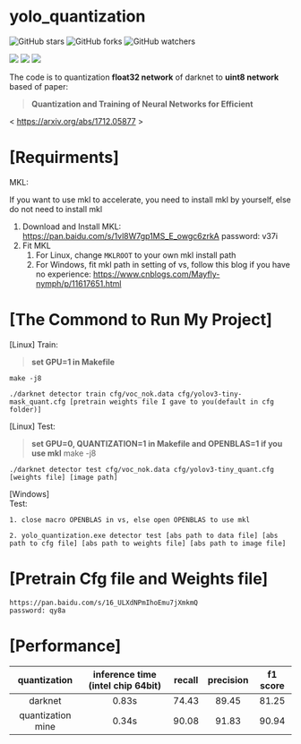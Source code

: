 # yolo_quantization
![GitHub stars](https://img.shields.io/github/stars/ArtyZe/yolo_quantization) ![GitHub forks](https://img.shields.io/github/forks/ArtyZe/yolo_quantization)  ![GitHub watchers](https://img.shields.io/github/watchers/ArtyZe/yolo_quantization)

![](https://img.shields.io/badge/LinuxCPU-Pass-brightgreen.svg?style=plastic) ![](https://img.shields.io/badge/LinuxGPU-Pass-brightgreen.svg?style=plastic) ![](https://img.shields.io/badge/WindowsCPU-Pass-brightgreen.svg?style=plastic)

The code is to quantization **float32 network** of darknet to **uint8 network** based of paper:

>**Quantization and Training of Neural Networks for Efficient**

< https://arxiv.org/abs/1712.05877 >

[Requirments]
=========
MKL:

If you want to use mkl to accelerate, you need to install mkl by yourself, else do not need to install mkl

1. Download and Install MKL:	
	https://pan.baidu.com/s/1vl8W7gp1MS_E_owgc6zrkA
	password: v37i
2. Fit MKL
	1. For Linux, change `MKLROOT` to your own mkl install path
	2. For Windows, fit mkl path in setting of vs, follow this blog if you have no experience: https://www.cnblogs.com/Mayfly-nymph/p/11617651.html

[The Commond to Run My Project]
=========
[Linux]
Train: 
>**set GPU=1 in Makefile**

	make -j8

	./darknet detector train cfg/voc_nok.data cfg/yolov3-tiny-mask_quant.cfg [pretrain weights file I gave to you(default in cfg folder)]

[Linux] Test:
>**set GPU=0, QUANTIZATION=1 in Makefile and OPENBLAS=1 if you use mkl**
	make -j8
	
	./darknet detector test cfg/voc_nok.data cfg/yolov3-tiny_quant.cfg [weights file] [image path]

[Windows]   
Test:
	
    1. close macro OPENBLAS in vs, else open OPENBLAS to use mkl

    2. yolo_quantization.exe detector test [abs path to data file] [abs path to cfg file] [abs path to weights file] [abs path to image file]

[Pretrain Cfg file and Weights file]
=========
	https://pan.baidu.com/s/16_ULXdNPmIhoEmu7jXmkmQ 
	password: qy8a 
	
[Performance]
=========
 | quantization | inference time (intel chip 64bit) | recall | precision | f1 score |
 | :------: | :------: | :------: | :------: | :------: |
 | darknet | 0.83s | 74.43 | 89.45 | 81.25| 
 | quantization mine | 0.34s | 90.08 | 91.83 | 90.94 |


